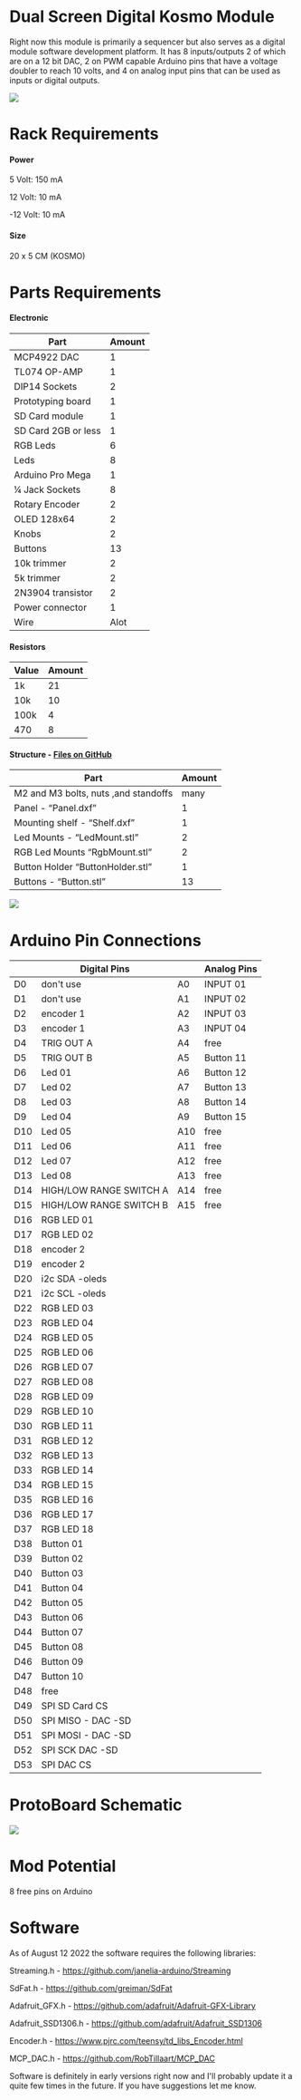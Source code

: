 # Dual Screen Digital Kosmo Module

Right now this module is primarily a sequencer but also serves as a digital module software development platform. It has 8 inputs/outputs 2 of which are on a 12 bit DAC, 2 on PWM capable Arduino pins that have a voltage doubler to reach 10 volts, and 4 on analog input pins that can be used as inputs or digital outputs.

![](https://github.com/TuckerMacor/DualScreenDigitalKosmoModule/blob/main/readme-images/20220811_194238.jpg?raw=true)

# Rack Requirements

#### Power

5 Volt: 150 mA

12 Volt: 10 mA

-12 Volt: 10 mA

#### Size

20 x 5 CM (KOSMO)

# Parts Requirements

#### Electronic

| Part                | Amount|
|---------------------|------|
| MCP4922 DAC         | 1    |
| TL074 OP-AMP        | 1    |
| DIP14 Sockets       | 2    |
| Prototyping board   | 1    |
| SD Card module      | 1    |
| SD Card 2GB or less | 1    |
| RGB Leds            | 6    |
| Leds                | 8    |
| Arduino Pro Mega    | 1    |
| ¼ Jack Sockets      | 8    |
| Rotary Encoder      | 2    |
| OLED 128x64         | 2    |
| Knobs               | 2    |
| Buttons             | 13   |
| 10k trimmer         | 2    |
| 5k trimmer          | 2    |
| 2N3904 transistor   | 2    |
| Power connector     | 1    |
| Wire                | Alot |

#### Resistors

| Value               | Amount|
|---------------------|------|
| 1k                  | 21   |
| 10k                 | 10   |
| 100k                | 4    |
| 470                 | 8    |


#### Structure - [Files on GitHub](https://github.com/TuckerMacor/DualScreenDigitalKosmoModule/tree/main/3D%20Prints%20and%20CAD%20Files "GitHub")

| Part                                 | Amount|
|--------------------------------------|------|
| M2 and M3 bolts, nuts ,and standoffs | many |
| Panel - “Panel.dxf”                  | 1    |
| Mounting shelf - “Shelf.dxf”         | 1    |
| Led Mounts - “LedMount.stl”          | 2    |
| RGB Led Mounts “RgbMount.stl”        | 2    |
| Button Holder “ButtonHolder.stl”     | 1    |
| Buttons - “Button.stl”               | 13   |

![](https://github.com/TuckerMacor/DualScreenDigitalKosmoModule/blob/main/readme-images/design.png)

# Arduino Pin Connections

|     | Digital Pins            |     | Analog Pins |
|-----|-------------------------|-----|-------------|
| D0  | don't use               | A0  | INPUT 01    |
| D1  | don't use               | A1  | INPUT 02    |
| D2  | encoder 1               | A2  | INPUT 03    |
| D3  | encoder 1               | A3  | INPUT 04    |
| D4  | TRIG OUT A              | A4  | free        |
| D5  | TRIG OUT B              | A5  | Button 11   |
| D6  | Led 01                  | A6  | Button 12   |
| D7  | Led 02                  | A7  | Button 13   |
| D8  | Led 03                  | A8  | Button 14   |
| D9  | Led 04                  | A9  | Button 15   |
| D10 | Led 05                  | A10 | free        |
| D11 | Led 06                  | A11 | free        |
| D12 | Led 07                  | A12 | free        |
| D13 | Led 08                  | A13 | free        |
| D14 | HIGH/LOW RANGE SWITCH A | A14 | free        |
| D15 | HIGH/LOW RANGE SWITCH B | A15 | free        |
| D16 | RGB LED 01              |     |             |
| D17 | RGB LED 02              |     |             |
| D18 | encoder 2               |     |             |
| D19 | encoder 2               |     |             |
| D20 | i2c SDA -oleds          |     |             |
| D21 | i2c SCL -oleds          |     |             |
| D22 | RGB LED 03              |     |             |
| D23 | RGB LED 04              |     |             |
| D24 | RGB LED 05              |     |             |
| D25 | RGB LED 06              |     |             |
| D26 | RGB LED 07              |     |             |
| D27 | RGB LED 08              |     |             |
| D28 | RGB LED 09              |     |             |
| D29 | RGB LED 10              |     |             |
| D30 | RGB LED 11              |     |             |
| D31 | RGB LED 12              |     |             |
| D32 | RGB LED 13              |     |             |
| D33 | RGB LED 14              |     |             |
| D34 | RGB LED 15              |     |             |
| D35 | RGB LED 16              |     |             |
| D36 | RGB LED 17              |     |             |
| D37 | RGB LED 18              |     |             |
| D38 | Button 01               |     |             |
| D39 | Button 02               |     |             |
| D40 | Button 03               |     |             |
| D41 | Button 04               |     |             |
| D42 | Button 05               |     |             |
| D43 | Button 06               |     |             |
| D44 | Button 07               |     |             |
| D45 | Button 08               |     |             |
| D46 | Button 09               |     |             |
| D47 | Button 10               |     |             |
| D48 | free                    |     |             |
| D49 | SPI SD Card CS          |     |             |
| D50 | SPI MISO - DAC -SD      |     |             |
| D51 | SPI MOSI - DAC -SD      |     |             |
| D52 | SPI SCK DAC -SD         |     |             |
| D53 | SPI DAC CS              |     |             |

# ProtoBoard Schematic

![](https://github.com/TuckerMacor/DualScreenDigitalKosmoModule/blob/main/readme-images/ProtoBoard%20Schematic.png?raw=true)

# Mod Potential

8 free pins on Arduino

# Software

As of August 12 2022 the software requires the following libraries:

Streaming.h - https://github.com/janelia-arduino/Streaming

SdFat.h - https://github.com/greiman/SdFat

Adafruit_GFX.h - https://github.com/adafruit/Adafruit-GFX-Library

Adafruit_SSD1306.h - https://github.com/adafruit/Adafruit_SSD1306

Encoder.h - https://www.pjrc.com/teensy/td_libs_Encoder.html

MCP_DAC.h - https://github.com/RobTillaart/MCP_DAC

Software is definitely in early versions right now and I'll probably update it a quite few times in the future. If you have suggestions let me know.
